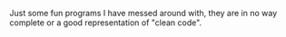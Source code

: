 Just some fun programs I have messed around with, they are in no way complete or a good representation of "clean code".
